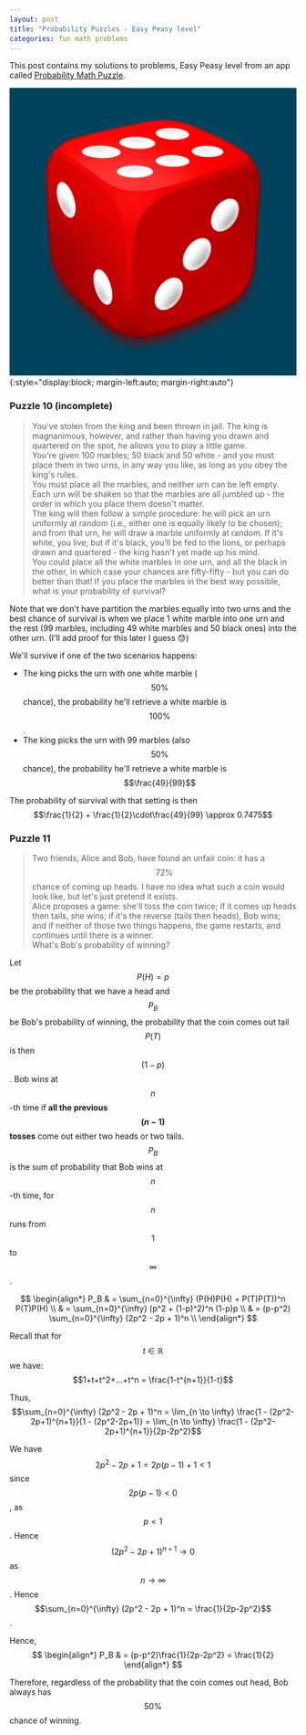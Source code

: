 ```yaml
---
layout: post
title: "Probability Puzzles - Easy Peasy level"
categories: fun math problems
---
```

This post contains my solutions to problems, Easy Peasy level from an app called [Probability Math Puzzle](https://play.google.com/store/apps/details?id=atorch.statspuzzles&pli=1).


![dice](/assets/images/probability_puzzles.png){:style="display:block; margin-left:auto; margin-right:auto"}

### **Puzzle 10 (incomplete)**
> You\'ve stolen from the king and been thrown in jail. The king is magnanimous, however, and rather than having you drawn and quartered on the spot, he allows you to play a little game. \
You\'re given 100 marbles; 50 black and 50 white - and you must place them in two urns, in any way you like, as long as you obey the king\'s rules. \
You must place all the marbles, and neither urn can be left empty. Each urn will be shaken so that the marbles are all jumbled up - the order in which you place them doesn\'t matter. \
The king will then follow a simple procedure: he will pick an urn uniformly at random (i.e., either one is equally likely to be chosen); and from that urn, he will draw a marble uniformly at random. If it\'s white, you live; but if it\'s black, you\'ll be fed to the lions, or perhaps drawn and quartered - the king hasn\'t yet made up his mind. \
You could place all the white marbles in one urn, and all the black in the other, in which case your chances are fifty-fifty - but you can do better than that! If you place the marbles in the best way possible, what is your probability of survival?

Note that we don't have partition the marbles equally into two urns and the best chance of survival is when we place 1 white marble into one urn and the rest (99 marbles, including 49 white marbles and 50 black ones) into the other urn. (I\'ll add proof for this later I guess :sweat:)

We\'ll survive if one of the two scenarios happens:
- The king picks the urn with one white marble ($$50\%$$ chance), the probability he\'ll retrieve a white marble is $$100\%$$.
- The king picks the urn with 99 marbles (also $$50\%$$ chance), the probability he\'ll retrieve a white marble is $$\frac{49}{99}$$

The probability of survival with that setting is then $$\frac{1}{2} + \frac{1}{2}\cdot\frac{49}{99} \approx 0.7475$$

### **Puzzle 11**
> Two friends, Alice and Bob, have found an unfair coin: it has a $$72\%$$ chance of coming up heads. I have no idea what such a coin would look like, but let\'s just pretend it exists. \
Alice proposes a game: she\'ll toss the coin twice; if it comes up heads then tails, she wins; if it\'s the reverse (tails then heads), Bob wins; and if neither of those two things happens, the game restarts, and continues until there is a winner. \
What\'s Bob\'s probability of winning?

Let $$P(H) = p$$ be the probability that we have a head and $$P_B$$ be Bob's probability of winning, the probability that the coin comes out tail $$P(T)$$ is then $$(1-p)$$. Bob wins at $$n$$-th time if **all the previous $$(n-1)$$ tosses** come out either two heads or two tails. $$P_B$$ is the sum of probability that Bob wins at $$n$$-th time, for $$n$$ runs from $$1$$ to $$\infty$$.

$$
\begin{align*}
    P_B & = \sum_{n=0}^{\infty} (P(H)P(H) + P(T)P(T))^n P(T)P(H) \\
    & = \sum_{n=0}^{\infty} (p^2 + (1-p)^2)^n (1-p)p \\
    & = (p-p^2) \sum_{n=0}^{\infty} (2p^2 - 2p + 1)^n \\
\end{align*}
$$

Recall that for $$t \in \mathbb{R}$$ we have:
$$1+t+t^2+...+t^n = \frac{1-t^{n+1}}{1-t}$$

Thus,
$$\sum_{n=0}^{\infty} (2p^2 - 2p + 1)^n = \lim_{n \to \infty} \frac{1 - (2p^2-2p+1)^{n+1}}{1 - (2p^2-2p+1)} = \lim_{n \to \infty} \frac{1 - (2p^2-2p+1)^{n+1}}{2p-2p^2}$$

We have $$2p^2-2p+1 = 2p(p-1)+1 < 1$$ since $$2p(p-1) < 0$$, as $$p<1$$. Hence $$(2p^2-2p+1)^{n+1} \to 0$$ as $$n \to \infty$$. Hence $$\sum_{n=0}^{\infty} (2p^2 - 2p + 1)^n = \frac{1}{2p-2p^2}$$.

Hence,
$$
\begin{align*}
    P_B & = (p-p^2)\frac{1}{2p-2p^2} = \frac{1}{2}
\end{align*}
$$

Therefore, regardless of the probability that the coin comes out head, Bob always has $$50\%$$ chance of winning.